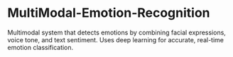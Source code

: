 # MultiModal-Emotion-Recognition
Multimodal system that detects emotions by combining facial expressions, voice tone, and text sentiment. Uses deep learning for accurate, real-time emotion classification.

